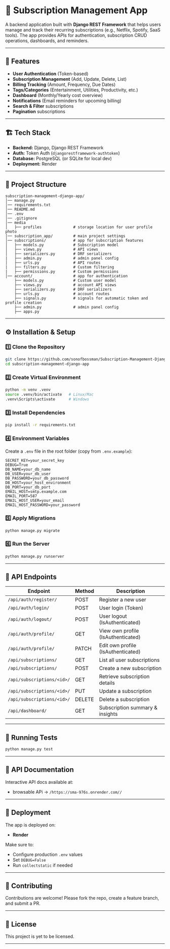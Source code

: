 # 📌 Subscription Management App

A backend application built with **Django REST Framework** that helps users manage and track their recurring subscriptions (e.g., Netflix, Spotify, SaaS tools). The app provides APIs for authentication, subscription CRUD operations, dashboards, and reminders.

---

## 🚀 Features

- **User Authentication** (Token-based)
- **Subscription Management** (Add, Update, Delete, List)
- **Billing Tracking** (Amount, Frequency, Due Dates)
- **Tags/Categories** (Entertainment, Utilities, Productivity, etc.)
- **Dashboard** (Monthly/Yearly cost overview)
- **Notifications** (Email reminders for upcoming billing)
- **Search & Filter** subscriptions
- **Pagination** subscriptions

---

## 🏗️ Tech Stack

- **Backend:** Django, Django REST Framework
- **Auth:** Token Auth (`djangorestframework-authtoken`)
- **Database:** PostgreSQL (or SQLite for local dev)
- **Deployment:** Render

---

## 📂 Project Structure

```
subscription-management-django-app/
│── manage.py
│── requirements.txt
│── README.md
│── .env
│── .gitignore
│── media
│   ├── profiles              # storage location for user profile photo
│── subscription_app/         # main project settings
│── subscriptions/            # app for subscription features
│   ├── models.py             # Subscription model
│   ├── views.py              # API views
│   ├── serializers.py        # DRF serializers
|   ├── admin.py              # admin panel config
│   ├── urls.py               # API routes
|   ├── filters.py            # Custom filtering
|   ├── permissions.py        # Custom permissions
│── account/                  # app for authentication
    ├── models.py             # Custom user model
    ├── views.py              # account API views
    ├── serializers.py        # DRF serializers
    ├── urls.py               # account routes
    ├── signals.py            # signals for automatic token and profile creation
    ├── admin.py              # admin panel config
    ├── apps.py

```

---

## ⚙️ Installation & Setup

### 1️⃣ Clone the Repository

```bash
git clone https://github.com/sonofbossman/Subscription-Management-Django-App.git
cd subscription-management-django-app
```

### 2️⃣ Create Virtual Environment

```bash
python -m venv .venv
source .venv/bin/activate   # Linux/Mac
.venv\Scripts\activate      # Windows
```

### 3️⃣ Install Dependencies

```bash
pip install -r requirements.txt
```

### 4️⃣ Environment Variables

Create a `.env` file in the root folder (copy from `.env.example`):

```
SECRET_KEY=your_secret_key
DEBUG=True
DB_NAME=your_db_name
DB_USER=your_db_user
DB_PASSWORD=your_db_password
DB_HOST=your_host_environment
DB_PORT=your_db_port
EMAIL_HOST=smtp.example.com
EMAIL_PORT=587
EMAIL_HOST_USER=your_email
EMAIL_HOST_PASSWORD=your_password
```

### 5️⃣ Apply Migrations

```bash
python manage.py migrate
```

### 6️⃣ Run the Server

```bash
python manage.py runserver
```

---

## 🔑 API Endpoints

| Endpoint                   | Method | Description                        |
| -------------------------- | ------ | ---------------------------------- |
| `/api/auth/register/`      | POST   | Register a new user                |
| `/api/auth/login/`         | POST   | User login (Token)                 |
| `/api/auth/logout/`        | POST   | User logout (IsAuthenticated)      |
| `/api/auth/profile/`       | GET    | View own profile (IsAuthenticated) |
| `/api/auth/profile/`       | PATCH  | Edit own profile (IsAuthenticated) |
| `/api/subscriptions/`      | GET    | List all user subscriptions        |
| `/api/subscriptions/`      | POST   | Create a new subscription          |
| `/api/subscriptions/<id>/` | GET    | Retrieve subscription details      |
| `/api/subscriptions/<id>/` | PUT    | Update a subscription              |
| `/api/subscriptions/<id>/` | DELETE | Delete a subscription              |
| `/api/dashboard/`          | GET    | Subscription summary & insights    |

---

## 🧪 Running Tests

```bash
python manage.py test
```

---

## 📖 API Documentation

Interactive API docs available at:

- browsable APi → `/https://sma-976s.onrender.com//`

---

## 🚀 Deployment

The app is deployed on:

- **Render**

Make sure to:

- Configure production `.env` values
- Set `DEBUG=False`
- Run `collectstatic` if needed

---

## 🤝 Contributing

Contributions are welcome! Please fork the repo, create a feature branch, and submit a PR.

---

## 📜 License

This project is yet to be licensed.

---
